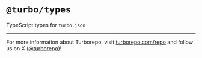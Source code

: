 # `@turbo/types`

TypeScript types for `turbo.json`

---

For more information about Turborepo, visit [turborepo.com/repo](https://turborepo.com/repo) and follow us on X ([@turborepo](https://x.com/turborepo))!
